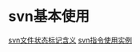 # svn基本使用

[svn文件状态标记含义](http://blog.sina.com.cn/s/blog_6dae58b3010116t4.html)
[svn指令使用实例](https://www.jianshu.com/p/1f89445af060)

